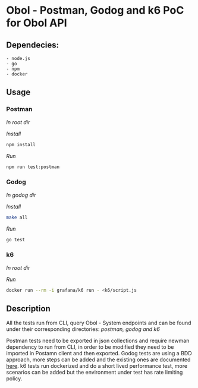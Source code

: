 # Obol - Postman, Godog and k6 PoC for Obol API 

## Dependecies:

```
- node.js
- go
- npm
- docker
```

## Usage

### Postman

_In root dir_

_Install_

```sh
npm install           
```

_Run_
```sh            
npm run test:postman
```

### Godog

_In godog dir_

_Install_

```sh
make all         
```

_Run_
```sh            
go test
```

### k6

_In root dir_

_Run_
```sh            
docker run --rm -i grafana/k6 run - <k6/script.js
```

## Description 

All the tests run from CLI, query Obol - System endpoints and can be found under their corresponding directories: _postman, godog and k6_
  
Postman tests need to be exported in json collections and require newman dependency to run from CLI, in order to be modified they need to be imported in Postamn client and then exported. 
Godog tests are using a BDD approach, more steps can be added and the existing ones are documented [here](https://pawelwritescode.github.io/godog-http-api.documentation/).
k6 tests run dockerized and do a short lived performance test, more scenarios can be added but the environment under test has rate limiting policy.
